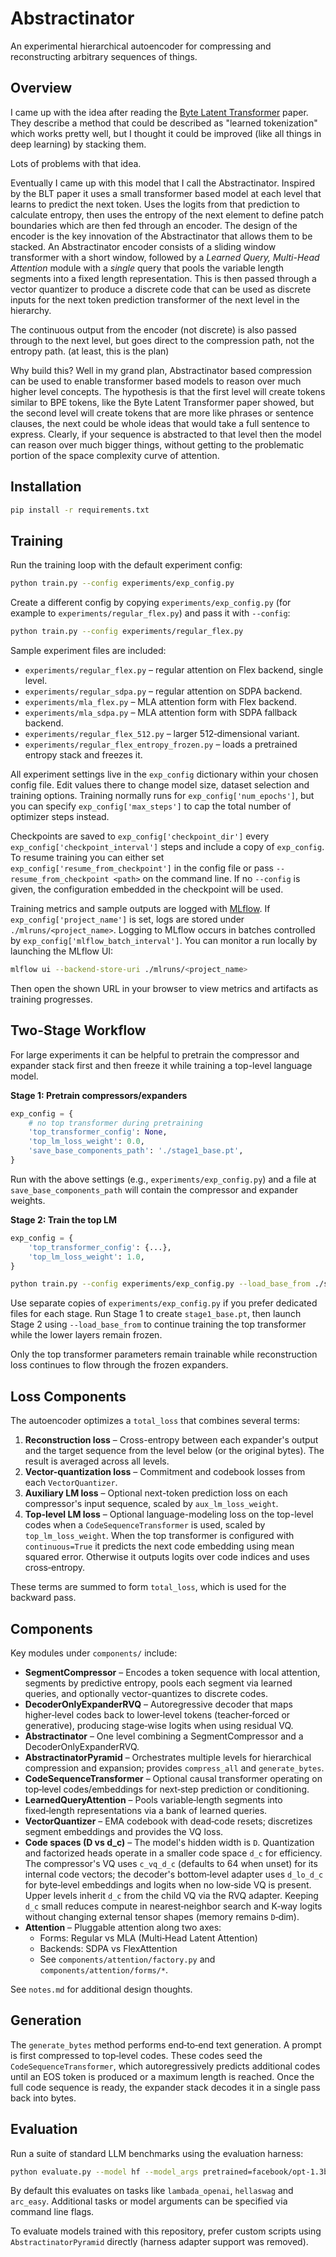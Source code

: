 # Abstractinator

An experimental hierarchical autoencoder for compressing and reconstructing arbitrary sequences of things. 

## Overview

I came up with the idea after reading the [Byte Latent Transformer](https://arxiv.org/pdf/2412.09871) paper.  They describe a method that could be described as "learned tokenization" which works pretty well, but I thought it could be improved (like all things in deep learning) by stacking them.

Lots of problems with that idea.

Eventually I came up with this model that I call the Abstractinator.  Inspired by the BLT paper it uses a small transformer based model at each level that learns to predict the next token.  Uses the logits from that prediction to calculate entropy, then uses the entropy of the next element to define patch boundaries which are then fed through an encoder.  The design of the encoder is the key innovation of the Abstractinator that allows them to be stacked.  An Abstractinator encoder consists of a sliding window transformer with a short window, followed by a *Learned Query, Multi-Head Attention* module with a *single* query that pools the variable length segments into a fixed length representation.  This is then passed through a vector quantizer to produce a discrete code that can be used as discrete inputs for the next token prediction transformer of the next level in the hierarchy.  

The continuous output from the encoder (not discrete) is also passed through to the next level, but goes direct to the compression path, not the entropy path. (at least, this is the plan)

Why build this?  Well in my grand plan, Abstractinator based compression can be used to enable transformer based models to reason over much higher level concepts.  The hypothesis is that the first level will create tokens similar to BPE tokens, like the Byte Latent Transformer paper showed, but the second level will create tokens that are more like phrases or sentence clauses, the next could be whole ideas that would take a full sentence to express.  Clearly, if your sequence is abstracted to that level then the model can reason over much bigger things, without getting to the problematic portion of the space complexity curve of attention.

## Installation

```bash
pip install -r requirements.txt
```

## Training

Run the training loop with the default experiment config:

```bash
python train.py --config experiments/exp_config.py
```

Create a different config by copying `experiments/exp_config.py` (for example to `experiments/regular_flex.py`) and pass it with `--config`:

```bash
python train.py --config experiments/regular_flex.py
```

Sample experiment files are included:
- `experiments/regular_flex.py` – regular attention on Flex backend, single level.
- `experiments/regular_sdpa.py` – regular attention on SDPA backend.
- `experiments/mla_flex.py` – MLA attention form with Flex backend.
- `experiments/mla_sdpa.py` – MLA attention form with SDPA fallback backend.
- `experiments/regular_flex_512.py` – larger 512‑dimensional variant.
- `experiments/regular_flex_entropy_frozen.py` – loads a pretrained entropy stack and freezes it.

All experiment settings live in the `exp_config` dictionary within your chosen config file. Edit values there to change model size, dataset selection and training options. Training normally runs for `exp_config['num_epochs']`, but you can specify `exp_config['max_steps']` to cap the total number of optimizer steps instead.

Checkpoints are saved to `exp_config['checkpoint_dir']` every `exp_config['checkpoint_interval']` steps and include a copy of `exp_config`.  To resume training you can either set `exp_config['resume_from_checkpoint']` in the config file or pass `--resume_from_checkpoint <path>` on the command line.  If no `--config` is given, the configuration embedded in the checkpoint will be used.

Training metrics and sample outputs are logged with [MLflow](https://mlflow.org/docs/latest/python_api/mlflow.html). If `exp_config['project_name']` is set, logs are stored under `./mlruns/<project_name>`.
Logging to MLflow occurs in batches controlled by `exp_config['mlflow_batch_interval']`.
You can monitor a run locally by launching the MLflow UI:

```bash
mlflow ui --backend-store-uri ./mlruns/<project_name>
```

Then open the shown URL in your browser to view metrics and artifacts as training progresses.

## Two-Stage Workflow

For large experiments it can be helpful to pretrain the compressor and expander
stack first and then freeze it while training a top-level language model.

**Stage 1: Pretrain compressors/expanders**

```python
exp_config = {
    # no top transformer during pretraining
    'top_transformer_config': None,
    'top_lm_loss_weight': 0.0,
    'save_base_components_path': './stage1_base.pt',
}
```

Run with the above settings (e.g., `experiments/exp_config.py`) and a file at
`save_base_components_path` will contain the compressor and expander weights.

**Stage 2: Train the top LM**

```python
exp_config = {
    'top_transformer_config': {...},
    'top_lm_loss_weight': 1.0,
}
```

```bash
python train.py --config experiments/exp_config.py --load_base_from ./stage1_base.pt
```

Use separate copies of `experiments/exp_config.py` if you prefer dedicated files
for each stage. Run Stage 1 to create `stage1_base.pt`, then launch Stage 2 using
`--load_base_from` to continue training the top transformer while the lower layers
remain frozen.

Only the top transformer parameters remain trainable while reconstruction loss
continues to flow through the frozen expanders.

## Loss Components

The autoencoder optimizes a `total_loss` that combines several terms:

1. **Reconstruction loss** – Cross-entropy between each expander's output and the target sequence from the level below (or the original bytes). The result is averaged across all levels.
2. **Vector-quantization loss** – Commitment and codebook losses from each `VectorQuantizer`.
3. **Auxiliary LM loss** – Optional next-token prediction loss on each compressor's input sequence, scaled by `aux_lm_loss_weight`.
4. **Top-level LM loss** – Optional language-modeling loss on the top-level codes when a `CodeSequenceTransformer` is used, scaled by `top_lm_loss_weight`.  When the top transformer is configured with `continuous=True` it predicts the next code embedding using mean squared error.  Otherwise it outputs logits over code indices and uses cross‑entropy.

These terms are summed to form `total_loss`, which is used for the backward pass.

## Components

Key modules under `components/` include:

- **SegmentCompressor** – Encodes a token sequence with local attention,
  segments by predictive entropy, pools each segment via learned queries, and
  optionally vector-quantizes to discrete codes.
- **DecoderOnlyExpanderRVQ** – Autoregressive decoder that maps higher‑level
  codes back to lower‑level tokens (teacher‑forced or generative), producing
  stage‑wise logits when using residual VQ.
- **Abstractinator** – One level combining a SegmentCompressor and a
  DecoderOnlyExpanderRVQ.
- **AbstractinatorPyramid** – Orchestrates multiple levels for hierarchical
  compression and expansion; provides `compress_all` and `generate_bytes`.
- **CodeSequenceTransformer** – Optional causal transformer operating on top‑level
  codes/embeddings for next‑step prediction or conditioning.
- **LearnedQueryAttention** – Pools variable‑length segments into fixed‑length
  representations via a bank of learned queries.
- **VectorQuantizer** – EMA codebook with dead‑code resets; discretizes segment
  embeddings and provides the VQ loss.
- **Code spaces (D vs d_c)** – The model's hidden width is `D`. Quantization and
  factorized heads operate in a smaller code space `d_c` for efficiency. The
  compressor's VQ uses `c_vq_d_c` (defaults to 64 when unset) for its internal
  code vectors; the decoder's bottom‑level adapter uses `d_lo_d_c` for byte‑level
  embeddings and logits when no low‑side VQ is present. Upper levels inherit
  `d_c` from the child VQ via the RVQ adapter. Keeping `d_c` small reduces
  compute in nearest‑neighbor search and K‑way logits without changing external
  tensor shapes (memory remains `D`‑dim).
- **Attention** – Pluggable attention along two axes:
  - Forms: Regular vs MLA (Multi‑Head Latent Attention)
  - Backends: SDPA vs FlexAttention
  - See `components/attention/factory.py` and `components/attention/forms/*`.


See `notes.md` for additional design thoughts.

## Generation

The `generate_bytes` method performs end‑to‑end text generation. A prompt is
first compressed to top‑level codes. These codes seed the
`CodeSequenceTransformer`, which autoregressively predicts additional codes
until an EOS token is produced or a maximum length is reached. Once the full
code sequence is ready, the expander stack decodes it in a single pass back
into bytes.

## Evaluation

Run a suite of standard LLM benchmarks using the evaluation harness:

```bash
python evaluate.py --model hf --model_args pretrained=facebook/opt-1.3b use_accelerate=True
```

By default this evaluates on tasks like `lambada_openai`, `hellaswag` and
`arc_easy`.  Additional tasks or model arguments can be specified via command
line flags.

To evaluate models trained with this repository, prefer custom scripts using
`AbstractinatorPyramid` directly (harness adapter support was removed).
